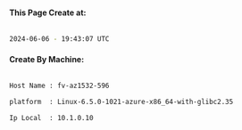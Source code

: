 
   
#### This Page Create at:

```bash

2024-06-06 - 19:43:07 UTC

```

#### Create By Machine:

```bash

Host Name : fv-az1532-596

platform  : Linux-6.5.0-1021-azure-x86_64-with-glibc2.35

Ip Local  : 10.1.0.10

```

